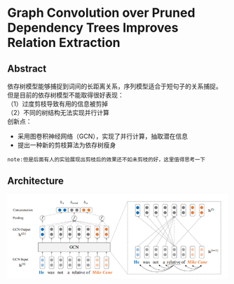 # Graph Convolution over Pruned Dependency Trees Improves Relation Extraction
## Abstract 
依存树模型能够捕捉到词间的长距离关系，序列模型适合于短句子的关系捕捉。<br>
但是目前的依存树模型不能取得很好表现：<br>
（1）过度剪枝导致有用的信息被剪掉 <br>
（2）不同的树结构无法实现并行计算<br>
创新点：<br>
* 采用图卷积神经网络（GCN），实现了并行计算，抽取潜在信息<br>
* 提出一种新的剪枝算法为依存树瘦身<br>

`note:但是后面有人的实验展现出剪枝后的效果还不如未剪枝的好，这里值得思考一下`

## Architecture
 ![](https://github.com/tangshisong/NRE/blob/master/image/CGCN.png)
 

